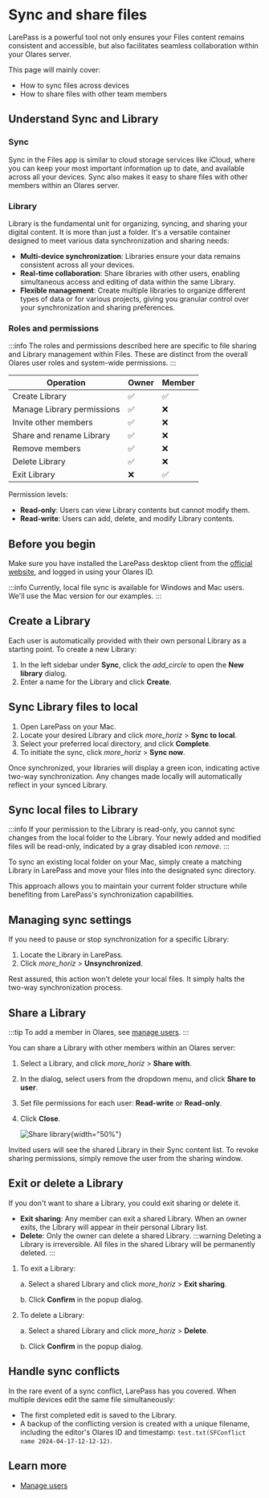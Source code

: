 # Sync and share files
LarePass is a powerful tool not only ensures your Files content remains consistent and accessible, but also facilitates seamless collaboration within your Olares server.

This page will mainly cover:
- How to sync files across devices
- How to share files with other team members

## Understand Sync and Library
### Sync
Sync in the Files app is similar to cloud storage services like iCloud, where you can keep your most important information up to date, and available across all your devices. Sync also makes it easy to share files with other members within an Olares server.

### Library
Library is the fundamental unit for organizing, syncing, and sharing your digital content. It is more than just a folder. It's a versatile container designed to meet various data synchronization and sharing needs:

* **Multi-device synchronization**: Libraries ensure your data remains consistent across all your devices.
* **Real-time collaboration**: Share libraries with other users, enabling simultaneous access and editing of data within the same Library.
* **Flexible management**: Create multiple libraries to organize different types of data or for various projects, giving you granular control over your synchronization and sharing preferences.

### Roles and permissions
:::info
The roles and permissions described here are specific to file sharing and Library management within Files. These are distinct from the overall Olares user roles and system-wide permissions.
:::

| Operation                  | Owner | Member |
|----------------------------|-------|--------|
| Create Library             | ✅     | ✅      |
| Manage Library permissions | ✅     | ❌      |
| Invite other members       | ✅     | ❌      |
| Share and rename Library   | ✅     | ❌      |
| Remove members             | ✅     | ❌      |
| Delete Library             | ✅     | ❌      |
| Exit Library               | ❌     | ✅      |

Permission levels:
- **Read-only**: Users can view Library contents but cannot modify them.
- **Read-write**: Users can add, delete, and modify Library contents.

## Before you begin
Make sure you have installed the LarePass desktop client from the [official website](https://www.olares.xyz/larepass), and logged in using your Olares ID.

:::info
Currently, local file sync is available for Windows and Mac users. We'll use the Mac version for our examples.
:::

## Create a Library
Each user is automatically provided with their own personal Library as a starting point. To create a new Library:

1. In the left sidebar under **Sync**, click the <i class="material-symbols-outlined">add_circle</i> to open the **New library** dialog.
2. Enter a name for the Library and click **Create**.

## Sync Library files to local

1. Open LarePass on your Mac.
2. Locate your desired Library and click <i class="material-icons">more_horiz</i> > **Sync to local**.
3. Select your preferred local directory, and click **Complete**.
4. To initiate the sync, click <i class="material-icons">more_horiz</i> > **Sync now**.

Once synchronized, your libraries will display a green icon, indicating active two-way synchronization. Any changes made locally will automatically reflect in your synced Library.

## Sync local files to Library
:::info
If your permission to the Library is read-only, you cannot sync changes from the local folder to the Library. Your newly added and modified files will be read-only, indicated by a gray disabled icon <i class="material-icons">remove</i>.
:::

To sync an existing local folder on your Mac, simply create a matching Library in LarePass and move your files into the designated sync directory.

This approach allows you to maintain your current folder structure while benefiting from LarePass's synchronization capabilities.

## Managing sync settings
If you need to pause or stop synchronization for a specific Library:

1. Locate the Library in LarePass.
2. Click <i class="material-icons">more_horiz</i> > **Unsynchronized**.

Rest assured, this action won't delete your local files. It simply halts the two-way synchronization process.

## Share a Library
:::tip
To add a member in Olares, see [manage users](./manage-users.md).
:::

You can share a Library with other members within an Olares server:

1. Select a Library, and click <i class="material-icons">more_horiz</i> > **Share with**.
2. In the dialog, select users from the dropdown menu, and click **Share to user**.
3. Set file permissions for each user: **Read-write** or **Read-only**.
4. Click **Close**.

   ![Share library](/images/manual/tasks/share-library.png#bordered){width="50%"}

Invited users will see the shared Library in their Sync content list. To revoke sharing permissions, simply remove the user from the sharing window.

## Exit or delete a Library
If you don't want to share a Library, you could exit sharing or delete it.
- **Exit sharing**: Any member can exit a shared Library. When an owner exits, the Library will appear in their personal Library list.
- **Delete**: Only the owner can delete a shared Library.
   :::warning
   Deleting a Library is irreversible. All files in the shared Library will be permanently deleted.
   :::

1. To exit a Library:
   
   a. Select a shared Library and click <i class="material-icons">more_horiz</i> > **Exit sharing**.

   b. Click **Confirm** in the popup dialog.
2. To delete a Library: 

   a. Select a shared Library and click <i class="material-icons">more_horiz</i> > **Delete**.

   b. Click **Confirm** in the popup dialog.

## Handle sync conflicts

In the rare event of a sync conflict, LarePass has you covered. When multiple devices edit the same file simultaneously:

* The first completed edit is saved to the Library.
* A backup of the conflicting version is created with a unique filename, including the editor's Olares ID and timestamp: `test.txt(SFConflict name 2024-04-17-12-12-12)`.

## Learn more
- [Manage users](./manage-users.md)